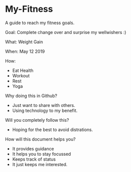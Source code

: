 # My-Fitness
A guide to reach my fitness goals.

Goal: Complete change over and surprise my wellwishers :)

What: Weight Gain

When: May 12 2019 

How:
  - Eat Health
  - Workout
  - Rest
  - Yoga

Why doing this in Github?
- Just want to share with others.
- Using technology to my benefit.

Will you completely follow this?
- Hoping for the best to avoid distrations.

How will this document helps you?
- It provides guidance
- It helps you to stay focussed
- Keeps track of status
- It just keeps me interested. 

